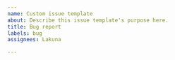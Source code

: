 ```yaml
---
name: Custom issue template
about: Describe this issue template's purpose here.
title: Bug report
labels: bug
assignees: Lakuna

---
```



